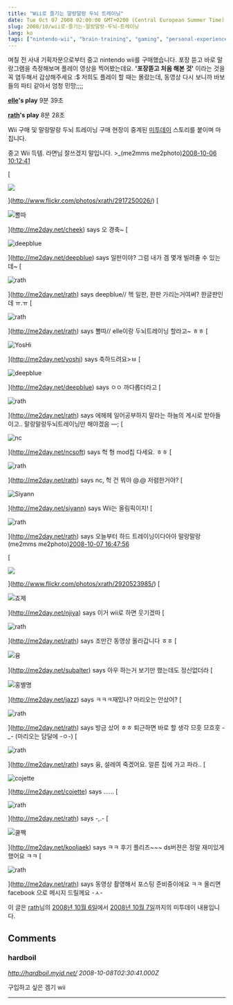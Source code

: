 ```yaml
---
title: "Wii로 즐기는 말랑말랑 두뇌 트레이닝"
date: Tue Oct 07 2008 02:00:00 GMT+0200 (Central European Summer Time)
slug: 2008/10/wii로-즐기는-말랑말랑-두뇌-트레이닝
lang: ko
tags: ["nintendo-wii", "brain-training", "gaming", "personal-experience"]
---
```


&#13;
며칠 전 사내 기획자분으로부터 중고 nintendo wii를 구매했습니다. 
&#13;
포장 뜯고 바로 말랑그램을 측정해보며 플레이 영상을 찍어봤는데요.
&#13;
**'포장뜯고 처음 해본 것'** 이라는 것을 꼭 염두해서 감상해주세요 :$ 
&#13;
저희도 플레이 할 때는 몰랐는데, 동영상 다시 보니까 바보들의 파티 같아서 엄청 민망;;;;&#13;
&#13;

&#13;

&#13;
**[elle](http://me2day.net/stranger)'s play** 9분 39초
&#13;

&#13;

&#13;

&#13;
**[rath](http://me2day.net/rath)'s play** 8분 28초
&#13;

&#13;

&#13;

&#13;
Wii 구매 및 말랑말랑 두뇌 트레이닝 구매 현장이 중계된 [미투데이](http://me2day.net/) 스토리를 붙이며 마칩니다.&#13;

&#13;

&#13;
&#13;
    &#13;
      중고 Wii 득템. 라면님 잘쓰겠지 말입니다. >_(me2mms me2photo)[2008-10-06 10:12:41](http://me2day.net/rath/2008/10/06#10:12:41) 

[

![](http://farm4.static.flickr.com/3215/2917250026_b652ecef03.jpg)

](http://www.flickr.com/photos/xrath/2917250026/)    &#13;
      [

![뽈따](http://me2day.net/images/user/cheek/profile.png?1222250885)

](http://me2day.net/cheek) says 오 경축~&#13;
      [

![deepblue](http://me2day.net/images/user/deepblue/profile.png?1196104247)

](http://me2day.net/deepblue) says 일판이야? 그럼 내가 겜 몇개 빌려줄 수 있는데~&#13;
      [

![rath](http://me2day.net/images/user/rath/profile.png?1211431319)

](http://me2day.net/rath) says deepblue// 헥 일판, 한판 가리는거여써? 한글판인데 ㅠ.ㅠ &#13;
      [

![rath](http://me2day.net/images/user/rath/profile.png?1211431319)

](http://me2day.net/rath) says 뽈따// elle이랑 두뇌트레이닝 할라고~ ㅎㅎ&#13;
      [

![YosHi](http://me2day.net/images/user/yoshi/profile.png?1196104354)

](http://me2day.net/yoshi) says 축하드려요>ㅂ&#13;
      [

![deepblue](http://me2day.net/images/user/deepblue/profile.png?1196104247)

](http://me2day.net/deepblue) says ㅇㅇ 까다롭더라고&#13;
      [

![rath](http://me2day.net/images/user/rath/profile.png?1211431319)

](http://me2day.net/rath) says 에헤헤 일어공부하지 말라는 하늘의 계시로 받아들이고.. 말랑말랑두뇌트레이닝만 해야겠음 —;&#13;
      [

![nc](http://me2day.net/images/user/ncsoft/profile.png?1217859096)

](http://me2day.net/ncsoft) says 헉 형 mod칩 다세요. ㅎㅎ&#13;
      [

![rath](http://me2day.net/images/user/rath/profile.png?1211431319)

](http://me2day.net/rath) says nc, 헉 건 뭐야 @.@ 저렴한거야?&#13;
      [

![Siyann](http://me2day.net/images/user/siyann/profile.png?1210511256)

](http://me2day.net/siyann) says Wii는 올림픽이지!&#13;
      [

![rath](http://me2day.net/images/user/rath/profile.png?1211431319)

](http://me2day.net/rath) says 오늘부터 하드 트레이닝이다아아&#13;
    &#13;
&#13;
&#13;
      말랑말랑(me2mms me2photo)[2008-10-07 16:47:56](http://me2day.net/rath/2008/10/07#16:47:56) 

[

![](http://farm4.static.flickr.com/3237/2920523985_f451013928.jpg)

](http://www.flickr.com/photos/xrath/2920523985/)    &#13;
      [

![죠제](http://me2day.net/images/user/njiya/profile.png?1223362106)

](http://me2day.net/njiya) says 이거 wii로 하면 웃기겠따&#13;
      [

![rath](http://me2day.net/images/user/rath/profile.png?1211431319)

](http://me2day.net/rath) says 조만간 동영상 올라갑니다 ㅎㅎ&#13;
      [

![융](http://me2day.net/images/user/subalter/profile.png?1219136582)

](http://me2day.net/subalter) says 아우 하는거 보기만 했는데도 정신없더라&#13;
      [

![홍별명](http://me2day.net/images/user/jazz/profile.png?1207038070)

](http://me2day.net/jazz) says ㅋㅋㅋ재밌나? 마리오는 안샀어?&#13;
      [

![rath](http://me2day.net/images/user/rath/profile.png?1211431319)

](http://me2day.net/rath) says 방금 샀어 ㅎㅎ 퇴근하면 바로 할 생각 므흣 므흐흣 *-_-* (마리오는 담달에 -ㅇ-)&#13;
      [

![rath](http://me2day.net/images/user/rath/profile.png?1211431319)

](http://me2day.net/rath) says 융, 설레여 죽겠어요. 얼른 집에 가고 파라..&#13;
      [

![cojette](http://me2day.net/images/user/cojette/profile.png?1196104198)

](http://me2day.net/cojette) says ……&#13;
      [

![rath](http://me2day.net/images/user/rath/profile.png?1211431319)

](http://me2day.net/rath) says -,.-&#13;
      [

![쿨짹](http://me2day.net/images/user/kooljaek/profile.png?1218075475)

](http://me2day.net/kooljaek) says ㅋㅋ 후기 플리즈~~~  ds버젼은 정말 재미있게 했어요 ㅋㅋ&#13;
      [

![rath](http://me2day.net/images/user/rath/profile.png?1211431319)

](http://me2day.net/rath) says 동영상 촬영해서 포스팅 준비중이에요 ㅋㅋ 올리면 facebook 으로 메시지 드릴께요 -ㅅ-&#13;
    &#13;
&#13;
&#13;
    &#13;
    

이 글은 [rath](http://me2day.net/rath)님의 [2008년 10월 6일](http://me2day.net/rath/2008/10/06#01:12:41)에서 [2008년 10월 7일](http://me2day.net/rath/2008/10/07#07:47:56)까지의 미투데이 내용입니다.&#13;
   &#13;

## Comments

### hardboil
*http://hardboil.myid.net/*
*2008-10-08T02:30:41.000Z*

구입하고 싶은 겜기 wii

---
